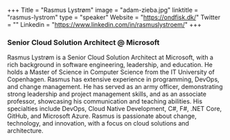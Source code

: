 +++
Title = "Rasmus Lystrøm"
image = "adam-zieba.jpg"
linktitle = "rasmus-lystrom"
type = "speaker"
Website = "https://ondfisk.dk/"
Twitter = ""
Linkedin = "https://www.linkedin.com/in/rasmuslystroem/"
+++

### Senior Cloud Solution Architect @ Microsoft
Rasmus Lystrøm is a Senior Cloud Solution Architect at Microsoft, with a rich background in software engineering, leadership, and education. He holds a Master of Science in Computer Science from the IT University of Copenhagen. Rasmus has extensive experience in programming, DevOps, and change management. He has served as an army officer, demonstrating strong leadership and project management skills, and as an associate professor, showcasing his communication and teaching abilities. His specialties include DevOps, Cloud Native Development, C#, F#, .NET Core, GitHub, and Microsoft Azure. Rasmus is passionate about change, technology, and innovation, with a focus on cloud solutions and architecture.